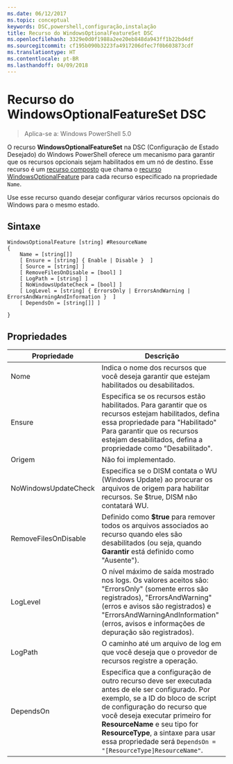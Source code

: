 ```yaml
---
ms.date: 06/12/2017
ms.topic: conceptual
keywords: DSC,powershell,configuração,instalação
title: Recurso do WindowsOptionalFeatureSet DSC
ms.openlocfilehash: 3329e0d0f1988a2ee20eb848da943ff1b22bd4df
ms.sourcegitcommit: cf195b090b3223fa4917206dfec7f0b603873cdf
ms.translationtype: HT
ms.contentlocale: pt-BR
ms.lasthandoff: 04/09/2018
---
```

# <a name="dsc-windowsoptionalfeatureset-resource"></a>Recurso do WindowsOptionalFeatureSet DSC

> Aplica-se a: Windows PowerShell 5.0

O recurso **WindowsOptionalFeatureSet** na DSC (Configuração de Estado Desejado) do Windows PowerShell oferece um mecanismo para garantir que os recursos opcionais sejam habilitados em um nó de destino.
Esse recurso é um [recurso composto](authoringResourceComposite.md) que chama o [recurso WindowsOptionalFeature](windowsOptionalFeatureResource.md) para cada recurso especificado na propriedade `Name`.

Use esse recurso quando desejar configurar vários recursos opcionais do Windows para o mesmo estado.

## <a name="syntax"></a>Sintaxe

```
WindowsOptionalFeature [string] #ResourceName
{
    Name = [string[]]
    [ Ensure = [string] { Enable | Disable }  ]
    [ Source = [string] ]
    [ RemoveFilesOnDisable = [bool] ]
    [ LogPath = [string] ]
    [ NoWindowsUpdateCheck = [bool] ]
    [ LogLevel = [string] { ErrorsOnly | ErrorsAndWarning | ErrorsAndWarningAndInformation }  ]
    [ DependsOn = [string[]] ]

}
```

## <a name="properties"></a>Propriedades

|  Propriedade  |  Descrição   |
|---|---|
| Nome| Indica o nome dos recursos que você deseja garantir que estejam habilitados ou desabilitados.|
| Ensure| Especifica se os recursos estão habilitados. Para garantir que os recursos estejam habilitados, defina essa propriedade para "Habilitado" Para garantir que os recursos estejam desabilitados, defina a propriedade como "Desabilitado".|
| Origem| Não foi implementado.|
| NoWindowsUpdateCheck| Especifica se o DISM contata o WU (Windows Update) ao procurar os arquivos de origem para habilitar recursos. Se $true, DISM não contatará WU.|
| RemoveFilesOnDisable| Definido como **$true** para remover todos os arquivos associados ao recurso quando eles são desabilitados (ou seja, quando **Garantir** está definido como "Ausente").|
| LogLevel| O nível máximo de saída mostrado nos logs. Os valores aceitos são: "ErrorsOnly" (somente erros são registrados), "ErrorsAndWarning" (erros e avisos são registrados) e "ErrorsAndWarningAndInformation" (erros, avisos e informações de depuração são registrados).|
| LogPath| O caminho até um arquivo de log em que você deseja que o provedor de recursos registre a operação.|
| DependsOn| Especifica que a configuração de outro recurso deve ser executada antes de ele ser configurado. Por exemplo, se a ID do bloco de script de configuração do recurso que você deseja executar primeiro for __ResourceName__ e seu tipo for __ResourceType__, a sintaxe para usar essa propriedade será `DependsOn = "[ResourceType]ResourceName"`.|